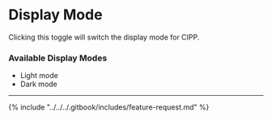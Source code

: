 # Display Mode

Clicking this toggle will switch the display mode for CIPP.

### Available Display Modes

* Light mode
* Dark mode

***

{% include "../../../.gitbook/includes/feature-request.md" %}

